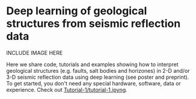 # Deep learning of geological structures from seismic reflection data

INCLUDE IMAGE HERE

Here we share code, tutorials and examples showing how to interpret geological structures (e.g. faults, salt bodies and horizones) in 2-D and/or 3-D seismic reflection data using deep learning (see poster and preprint). To get started, you don't need any special hardware, software, data or experience. Check out [Tutorial-1/tutorial-1.ipyng](https://github.com/thilowrona/seismic_deep_learning/blob/master/Tutorial-1/tutorial-1.ipynb).
